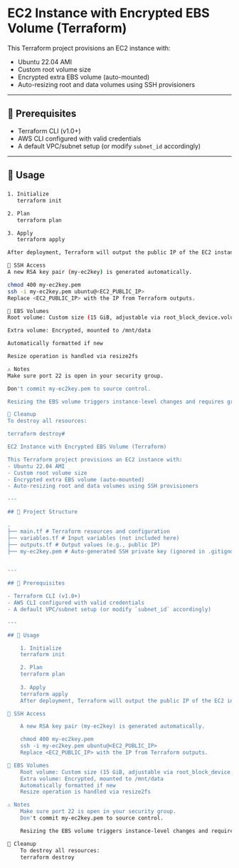 # EC2 Instance with Encrypted EBS Volume (Terraform)

This Terraform project provisions an EC2 instance with:
- Ubuntu 22.04 AMI
- Custom root volume size
- Encrypted extra EBS volume (auto-mounted)
- Auto-resizing root and data volumes using SSH provisioners

---

## 🔧 Prerequisites

- Terraform CLI (v1.0+)
- AWS CLI configured with valid credentials
- A default VPC/subnet setup (or modify `subnet_id` accordingly)

---

## 🚀 Usage

### 

```bash
1. Initialize
   terraform init

2. Plan
   terraform plan

3. Apply
   terraform apply

After deployment, Terraform will output the public IP of the EC2 instance.

🔑 SSH Access
A new RSA key pair (my-ec2key) is generated automatically.

chmod 400 my-ec2key.pem
ssh -i my-ec2key.pem ubuntu@<EC2_PUBLIC_IP>
Replace <EC2_PUBLIC_IP> with the IP from Terraform outputs.

💽 EBS Volumes
Root volume: Custom size (15 GiB, adjustable via root_block_device.volume_size)

Extra volume: Encrypted, mounted to /mnt/data

Automatically formatted if new

Resize operation is handled via resize2fs

⚠️ Notes
Make sure port 22 is open in your security group.

Don't commit my-ec2key.pem to source control.

Resizing the EBS volume triggers instance-level changes and requires growpart and resize2fs.

🧹 Cleanup
To destroy all resources:

terraform destroy# 

EC2 Instance with Encrypted EBS Volume (Terraform)

This Terraform project provisions an EC2 instance with:
- Ubuntu 22.04 AMI
- Custom root volume size
- Encrypted extra EBS volume (auto-mounted)
- Auto-resizing root and data volumes using SSH provisioners

---

## 📁 Project Structure

.
├── main.tf # Terraform resources and configuration
├── variables.tf # Input variables (not included here)
├── outputs.tf # Output values (e.g., public IP)
├── my-ec2key.pem # Auto-generated SSH private key (ignored in .gitignore)


---

## 🔧 Prerequisites

- Terraform CLI (v1.0+)
- AWS CLI configured with valid credentials
- A default VPC/subnet setup (or modify `subnet_id` accordingly)

---

## 🚀 Usage

    1. Initialize
    terraform init

    2. Plan
    terraform plan
    
    3. Apply
    terraform apply
    After deployment, Terraform will output the public IP of the EC2 instance.

🔑 SSH Access

    A new RSA key pair (my-ec2key) is generated automatically.

    chmod 400 my-ec2key.pem
    ssh -i my-ec2key.pem ubuntu@<EC2_PUBLIC_IP>
    Replace <EC2_PUBLIC_IP> with the IP from Terraform outputs.

💽 EBS Volumes
    Root volume: Custom size (15 GiB, adjustable via root_block_device.volume_size)
    Extra volume: Encrypted, mounted to /mnt/data
    Automatically formatted if new
    Resize operation is handled via resize2fs

⚠️ Notes
    Make sure port 22 is open in your security group.
    Don't commit my-ec2key.pem to source control.

    Resizing the EBS volume triggers instance-level changes and requires growpart and resize2fs.

🧹 Cleanup
    To destroy all resources:
    terraform destroy